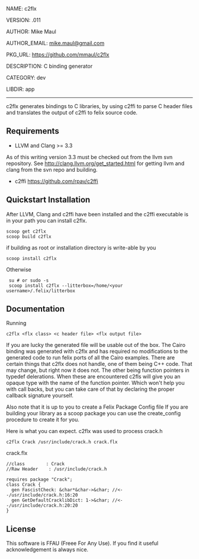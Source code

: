 NAME: c2flx

VERSION: .011  

AUTHOR: Mike Maul

AUTHOR_EMAIL: mike.maul@gmail.com

PKG_URL: https://github.com/mmaul/c2flx

DESCRIPTION: C binding generator

CATEGORY: dev

LIBDIR: app

-----

c2flx generates bindings to C libraries, by using c2ffi to parse C 
header files and translates the output of c2ffi to felix source code.

## Requirements ##

* LLVM and Clang >= 3.3 

As of this writing version 3.3 must be checked out from the llvm
svn repository. See http://clang.llvm.org/get_started.html for 
getting llvm and
clang from the svn repo and building.

* c2ffi https://github.com/rpav/c2ffi 



## Quickstart Installation ##

After LLVM, Clang and c2ffi have been installed and the c2ffi executable
is in your path you can install c2flx.

    scoop get c2flx
    scoop build c2flx

if building as root or installation directory is write-able by you

    scoop install c2flx

Otherwise 

     su # or sudo -s
     scoop install c2flx --litterbox=/home/<your username>/.felix/litterbox

## Documentation ##

Running

    c2flx <flx class> <c header file> <flx output file>

If you are lucky the generated file will be usable out of the box.
The Cairo binding was generated with c2flx and has required no 
modifications to the generated code to run felix ports of
all the Cairo examples. There are certain things
that c2flx does not handle, one of them being C++ code. That may
change, but right now it does not. The other being function pointers
in typedef delerations. When these are encountered c2fls will give
you an opaque type with the name of the function pointer. 
Which won't help you with call backs, but you can take care of that
by declaring the proper callback signature yourself.

Also note that it is up to you to create a Felix Package Config file
If you are building your library as a scoop package you can
use the create_config procedure to create it for you.

Here is what you can expect. c2flx was used to process crack.h 

    c2flx Crack /usr/include/crack.h crack.flx

crack.flx

    //class        : Crack
    //Raw Header    : /usr/include/crack.h

    requires package "Crack";
    class Crack {
      gen FascistCheck: &char*&char->&char; //<--/usr/include/crack.h:16:20
      gen GetDefaultCracklibDict: 1->&char; //<--/usr/include/crack.h:20:20
    }



## License ##

This software is FFAU (Freee For Any Use). If you find it useful
acknowledgement is always nice. 
